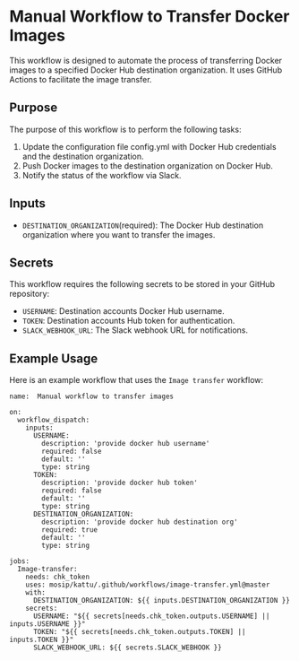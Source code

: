 # Manual Workflow to Transfer Docker Images

This workflow is designed to automate the process of transferring Docker images to a specified Docker Hub destination organization.
It uses GitHub Actions to facilitate the image transfer.

## Purpose
The purpose of this workflow is to perform the following tasks:

1. Update the configuration file config.yml with Docker Hub credentials and the destination organization. 
2. Push Docker images to the destination organization on Docker Hub. 
3. Notify the status of the workflow via Slack.

## Inputs
- `DESTINATION_ORGANIZATION`(required): The Docker Hub destination organization where you want to transfer the images.

## Secrets
This workflow requires the following secrets to be stored in your GitHub repository:

- `USERNAME`: Destination accounts Docker Hub username.
- `TOKEN`: Destination accounts Hub token for authentication.
- `SLACK_WEBHOOK_URL`: The Slack webhook URL for notifications.

## Example Usage
Here is an example workflow that uses the `Image transfer` workflow:

```
name:  Manual workflow to transfer images

on:
  workflow_dispatch:
    inputs:
      USERNAME:
        description: 'provide docker hub username'
        required: false
        default: ''
        type: string
      TOKEN:
        description: 'provide docker hub token'
        required: false
        default: ''
        type: string
      DESTINATION_ORGANIZATION:
        description: 'provide docker hub destination org'
        required: true
        default: ''
        type: string

jobs:
  Image-transfer:
    needs: chk_token
    uses: mosip/kattu/.github/workflows/image-transfer.yml@master
    with:
      DESTINATION_ORGANIZATION: ${{ inputs.DESTINATION_ORGANIZATION }}
    secrets:
      USERNAME: "${{ secrets[needs.chk_token.outputs.USERNAME] || inputs.USERNAME }}"
      TOKEN: "${{ secrets[needs.chk_token.outputs.TOKEN] || inputs.TOKEN }}"
      SLACK_WEBHOOK_URL: ${{ secrets.SLACK_WEBHOOK }}
```